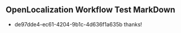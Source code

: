 ## OpenLocalization Workflow Test MarkDown
* de97dde4-ec61-4204-9b1c-4d636f1a635b thanks!

<!--HONumber=Sep16_HO1-->


